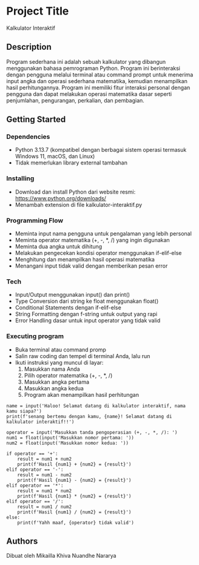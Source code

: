 # Project Title

Kalkulator Interaktif

## Description

Program sederhana ini adalah sebuah kalkulator yang dibangun menggunakan bahasa pemrograman Python. Program ini berinteraksi dengan pengguna melalui terminal atau command prompt untuk menerima input angka dan operasi sederhana matematika, kemudian menampilkan hasil perhitungannya. Program ini memiliki fitur interaksi personal dengan pengguna dan dapat melakukan operasi matematika dasar seperti penjumlahan, pengurangan, perkalian, dan pembagian.

## Getting Started

### Dependencies

* Python 3.13.7 (kompatibel dengan berbagai sistem operasi termasuk Windows 11, macOS, dan Linux)
* Tidak memerlukan library external tambahan

### Installing

* Download dan install Python dari website resmi: https://www.python.org/downloads/
* Menambah extension di file kalkulator-interaktif.py

### Programming Flow
* Meminta input nama pengguna untuk pengalaman yang lebih personal
* Meminta operator matematika (+, -, *, /) yang ingin digunakan
* Meminta dua angka untuk dihitung
* Melakukan pengecekan kondisi operator menggunakan if-elif-else
* Menghitung dan menampilkan hasil operasi matematika
* Menangani input tidak valid dengan memberikan pesan error

### Tech
* Input/Output menggunakan input() dan print()
* Type Conversion dari string ke float menggunakan float()
* Conditional Statements dengan if-elif-else
* String Formatting dengan f-string untuk output yang rapi
* Error Handling dasar untuk input operator yang tidak valid

### Executing program

* Buka terminal atau command promp
* Salin raw coding dan tempel di terminal Anda, lalu run
* Ikuti instruksi yang muncul di layar:
  1. Masukkan nama Anda
  2. Pilih operator matematika (+, -, *, /)
  3. Masukkan angka pertama
  4. Masukkan angka kedua
  5. Program akan menampilkan hasil perhitungan
```
name = input('Haloo! Selamat datang di kalkulator interaktif, nama kamu siapa?')
print(f'senang bertemu dengan kamu, {name}! Selamat datang di kalkulator interaktif!!')

operator = input('Masukkan tanda pengoperasian (+, -, *, /): ')
num1 = float(input('Masukkan nomor pertama: '))
num2 = float(input('Masukkan nomor kedua: '))

if operator == '+':
    result = num1 + num2
    print(f'Hasil {num1} + {num2} = {result}')
elif operator == '-':
    result = num1 - num2
    print(f'Hasil {num1} - {num2} = {result}')
elif operator == '*':
    result = num1 * num2
    print(f'Hasil {num1} * {num2} = {result}')
elif operator == '/':
    result = num1 / num2
    print(f'Hasil {num1} / {num2} = {result}')
else:
    print(f'Yahh maaf, {operator} tidak valid')
```

## Authors

Dibuat oleh Mikailla Khiva Nuandhe Nararya
